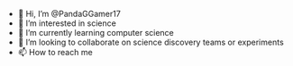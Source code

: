 - 👋 Hi, I’m @PandaGGamer17
- 👀 I’m interested in science 
- 🌱 I’m currently learning computer science
- 💞️ I’m looking to collaborate on science discovery teams or experiments
- 📫 How to reach me

<!---
PandaGGamer17/PandaGGamer17 is a ✨ special ✨ repository because its `README.md` (this file) appears on your GitHub profile.
You can click the Preview link to take a look at your changes.
--->
